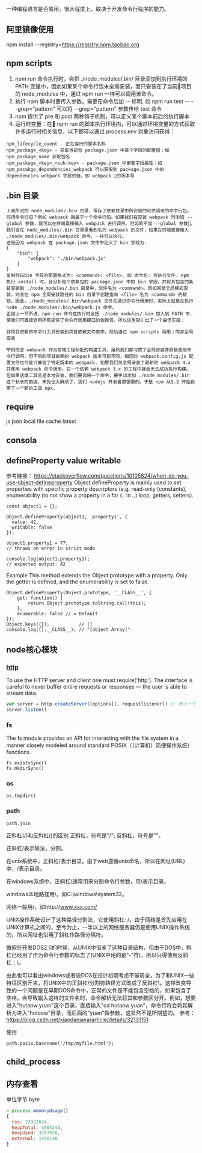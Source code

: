 一种编程语言是否易用，很大程度上，取决于开发命令行程序的能力。

## 阿里镜像使用
npm install  --registry=https://registry.npm.taobao.org

## npm scripts
1. npm run 命令执行时，会把 ./node_modules/.bin/ 目录添加到执行环境的 PATH 变量中，因此如果某个命令行包未全局安装，而只安装在了当前项目的 node_modules 中，通过 npm run 一样可以调用该命令。
2. 执行 npm 脚本时要传入参数，需要在命令后加 -- 标明, 如 npm run test -- --grep="pattern" 可以将 --grep="pattern" 参数传给 test 命令
3. npm 提供了 pre 和 post 两种钩子机制，可以定义某个脚本前后的执行脚本
4. 运行时变量：在 npm run 的脚本执行环境内，可以通过环境变量的方式获取许多运行时相关信息，以下都可以通过 process.env 对象访问获得：

```
npm_lifecycle_event - 正在运行的脚本名称
npm_package_<key> - 获取当前包 package.json 中某个字段的配置值：如 npm_package_name 获取包名
npm_package_<key>_<sub-key> - package.json 中嵌套字段属性：如 npm_pacakge_dependencies_webpack 可以获取到 package.json 中的 dependencies.webpack 字段的值，即 webpack 的版本号

```

## .bin 目录
```
上面所说的 node_modules/.bin 目录，保存了依赖目录中所安装的可供调用的命令行包。
何谓命令行包？例如 webpack 就属于一个命令行包。如果我们在安装 webpack 时添加 --global 参数，就可以在终端直接输入 webpack 进行调用。但如果不加 --global 参数，我们会在 node_modules/.bin 目录里看到名为 webpack 的文件，如果在终端直接输入 ./node_modules/.bin/webpack 命令，一样可以执行。
这是因为 webpack 在 package.json 文件中定义了 bin 字段为:
{
    "bin": {
        "webpack": "./bin/webpack.js"
    }
}
复制代码bin 字段的配置格式为: <command>: <file>, 即 命令名: 可执行文件. npm 执行 install 时，会分析每个依赖包的 package.json 中的 bin 字段，并将其包含的条目安装到 ./node_modules/.bin 目录中，文件名为 <command>。而如果是全局模式安装，则会在 npm 全局安装路径的 bin 目录下创建指向 <file> 名为 <command> 的软链。因此，./node_modules/.bin/webpack 文件在通过命令行调用时，实际上就是在执行 node ./node_modules/.bin/webpack.js 命令。
正如上一节所说，npm run 命令在执行时会把 ./node_modules/.bin 加入到 PATH 中，使我们可直接调用所有提供了命令行调用接口的依赖包。所以这里就引出了一个最佳实践：

将项目依赖的命令行工具安装到项目依赖文件夹中，然后通过 npm scripts 调用；而非全局安装

举例而言 webpack 作为前端工程标配的构建工具，虽然我们都习惯了全局安装并直接使用命令行调用，但不同的项目依赖的 webpack 版本可能不同，相应的 webpack.config.js 配置文件也可能只兼容了特定版本的 webpack. 如果我们仅全局安装了最新的 webpack 4.x 并使用 webpack 命令调用，在一个依赖 webpack 3.x 的工程中就会无法成功执行构建。
但如果这类工具总是本地安装，我们要调用一个命令，要手动添加 ./node_modules/.bin 这个长长的前缀，未免也太麻烦了，我们 nodejs 开发者都很懒的。于是 npm 从5.2 开始自带了一个新的工具 npx.
```

## require
js json local file cache latest

## consola

## defineProperty value writable
参考链接： https://stackoverflow.com/questions/10105824/when-do-you-use-object-defineproperty
Object.defineProperty is mainly used to set properties with specific property descriptors (e.g. read-only (constants), enumerability (to not show a property in a for (.. in ..) loop, getters, setters).
```
const object1 = {};

Object.defineProperty(object1, 'property1', {
  value: 42,
  writable: false
});

object1.property1 = 77;
// throws an error in strict mode

console.log(object1.property1);
// expected output: 42
```
Example
This method extends the Object prototype with a property. Only the getter is defined, and the enumerability is set to false.

```
Object.defineProperty(Object.prototype, '__CLASS__', {
    get: function() {
        return Object.prototype.toString.call(this);
    },
    enumerable: false // = Default
});
Object.keys({});           // []
console.log([].__CLASS__); // "[object Array]"
```

## node核心模块
### [http](https://nodejs.org/dist/latest-v12.x/docs/api/http.html)
To use the HTTP server and client one must require('http').
 The interface is careful to never buffer entire requests or responses — the user is able to stream data.

```javascript
var server = http.createServer([options][, requestlistener]) // 传入一个输入和输出
server.listen()


```
### fs
The fs module provides an API for interacting with the file system in a manner closely modeled around standard POSIX（（计算机）简便操作系统） functions.

```
fs.existsSync()
fs.mkdirSync()
```

### os
```
os.tmpdir()
```
### path
```
path.join

```
正斜杠(/)和反斜杠(\)的区别
正斜杠，符号是"/"; 反斜杠，符号是"\"。

正斜杠/表示除法，分割。

在unix系统中，正斜杠/表示目录。由于web遵循unix命名，所以在网址(URL)中，/表示目录。

在windows系统中，正斜杠/通常用来分割命令行参数，用\表示目录。

windows本地路径用\，如C:\windows\system32。

网络一般用/，如http://www.xxx.com/

UNIX操作系统设计了这种路径分割法，它使用斜杠: /。由于网络是首先应用在UNIX计算机之间的，至今为止，一半以上的网络服务器仍是使用UNIX操作系统的，所以网址也沿用了斜杠作路径分隔符。

微软在开发DOS2.0的时候，从UNIX中借鉴了这种目录结构，但由于DOS中，斜杠已经用了作为命令行参数的标志了(UNIX中用的是"-"符)，所以只得使用反斜杠：\。

由此也可以看出windows或者说DOS在设计初期考虑不够周全，为了和UNIX一些特征区别开来，将UNIX中的正斜杠/分割符路径方式改成了反斜杠\。这样改变导致的一个问题是在早期DOS命令中，正常的文件是不能包含空格的，如果包含了空格，会导致输入这样的文件名时，命令解析无法将其和参数区分开。例如，想要进入"hutaow yuan"这个目录，直接输入"cd hutaow yuan"，命令行将会将其解析为进入"hutaow"目录，而后面的"yuan"做参数，这显然不是所期望的。
参考： https://blog.csdn.net/xiaodanjava/article/details/32131151

使用
```
path.posix.basename('/tmp/myfile.html');
```


## child_process


## 内存查看
单位字节 byte

```js
> process.memoryUsage()
{
  rss: 23322624,
  heapTotal: 5685248,
  heapUsed: 3203920,
  external: 1450146  
}
```

